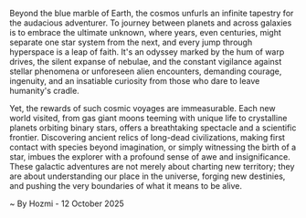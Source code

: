 
Beyond the blue marble of Earth, the cosmos unfurls an infinite tapestry for the audacious adventurer. To journey between planets and across galaxies is to embrace the ultimate unknown, where years, even centuries, might separate one star system from the next, and every jump through hyperspace is a leap of faith. It's an odyssey marked by the hum of warp drives, the silent expanse of nebulae, and the constant vigilance against stellar phenomena or unforeseen alien encounters, demanding courage, ingenuity, and an insatiable curiosity from those who dare to leave humanity's cradle.

Yet, the rewards of such cosmic voyages are immeasurable. Each new world visited, from gas giant moons teeming with unique life to crystalline planets orbiting binary stars, offers a breathtaking spectacle and a scientific frontier. Discovering ancient relics of long-dead civilizations, making first contact with species beyond imagination, or simply witnessing the birth of a star, imbues the explorer with a profound sense of awe and insignificance. These galactic adventures are not merely about charting new territory; they are about understanding our place in the universe, forging new destinies, and pushing the very boundaries of what it means to be alive.

~ By Hozmi - 12 October 2025
